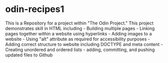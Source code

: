 # odin-recipes1
This is a Repository for a project within "The Odin Project." 
This project demonstrates skill in HTML including
    - Building multiple pages
    - Linking pages together within a website using hyperlinks
    - Adding images to a website
    - Using "alt" attribute as required for accessibility purposes
    - Adding correct structure to website including DOCTYPE and meta content 
    - Creating unordered and ordered lists
    - adding, committing, and pushing updated files to Github